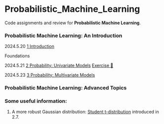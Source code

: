 # Probabilistic_Machine_Learning

Code assignments and review for **Probabilistic Machine Learning**.



### **Probabilistic Machine Learning: An Introduction**

2024.5.20 [1 Introduction](PML_An_Introduction/1_Introduction.md)

Foundations

2024.5.21 [2 Probability: Univariate Models](PML_An_Introduction/A_Foundations/2_Probability_Univariate_Models.md)  [Exercise :page_with_curl:](PML_An_Introduction/Exercises/2.9_Exercises.md)

2024.5.23 [3 Probability: Multivariate Models](PML_An_Introduction/A_Foundations/3_Probability_Multivariate_Models.md)



### Probabilistic Machine Learning: Advanced Topics



### Some useful information:

1. A more robust Gaussian distribution: [Student t-distribution](PML_An_Introduction/A_Foundations/2_Probability_Univariate_Models.md) introduced in 2.7.
